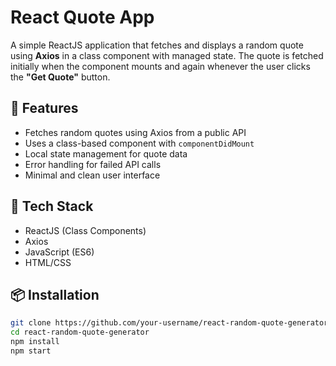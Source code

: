 # React Quote App

A simple ReactJS application that fetches and displays a random quote using **Axios** in a class component with managed state. The quote is fetched initially when the component mounts and again whenever the user clicks the **"Get Quote"** button.

## 🚀 Features

- Fetches random quotes using Axios from a public API
- Uses a class-based component with `componentDidMount`
- Local state management for quote data
- Error handling for failed API calls
- Minimal and clean user interface

## 🔧 Tech Stack

- ReactJS (Class Components)
- Axios
- JavaScript (ES6)
- HTML/CSS

## 📦 Installation

```bash
git clone https://github.com/your-username/react-random-quote-generator.git
cd react-random-quote-generator
npm install
npm start
